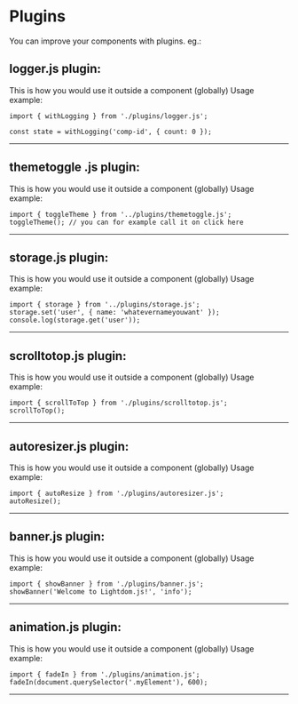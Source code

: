 # Plugins

You can improve your components with plugins. eg.:

## logger.js plugin:

This is how you would use it outside a component (globally)
Usage example:

```
import { withLogging } from './plugins/logger.js';

const state = withLogging('comp-id', { count: 0 });
```
---
## themetoggle .js plugin:

This is how you would use it outside a component (globally)
Usage example:

```
import { toggleTheme } from '../plugins/themetoggle.js';
toggleTheme(); // you can for example call it on click here
```
---
## storage.js plugin:

This is how you would use it outside a component (globally)
Usage example:

```
import { storage } from '../plugins/storage.js';
storage.set('user', { name: 'whatevernameyouwant' });
console.log(storage.get('user'));
```
---
## scrolltotop.js plugin:

This is how you would use it outside a component (globally)
Usage example:

```
import { scrollToTop } from './plugins/scrolltotop.js';
scrollToTop();
```
---
## autoresizer.js plugin:

This is how you would use it outside a component (globally)
Usage example:

```
import { autoResize } from './plugins/autoresizer.js';
autoResize();
```
---
## banner.js plugin:

This is how you would use it outside a component (globally)
Usage example:

```
import { showBanner } from './plugins/banner.js';
showBanner('Welcome to Lightdom.js!', 'info');
```
---
## animation.js plugin:

This is how you would use it outside a component (globally)
Usage example:

```
import { fadeIn } from './plugins/animation.js';
fadeIn(document.querySelector('.myElement'), 600);
```
---
